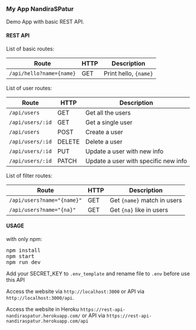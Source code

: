 ### My App NandiraSPatur

Demo App with basic REST API.

#### REST API

List of basic routes:

| Route | HTTP | Description |
|-------|------|-------------|
| ```/api/hello?name={name}``` | GET | Print hello, ```{name}```

List of user routes:

| Route | HTTP | Description |
|-------|------|-------------|
| ```/api/users``` | GET | Get all the users |
| ```/api/users/:id```|	GET	| Get a single user |
| ```/api/users```	| POST	| Create a user |
| ```/api/users/:id``` |	DELETE	| Delete a user |
| ```/api/users/:id```	| PUT	| Update a user with new info |
| ```/api/users/:id```	| PATCH	| Update a user with specific new info |

List of filter routes:

| Route | HTTP | Description |
|-------|------|-------------|
| ```/api/users?name="{name}"``` |	GET |	Get ```{name}``` match in users |
| ```/api/users?name="{na}"```	| GET |	Get ```{na}``` like in users |

#### USAGE
with only npm:
<pre>npm install
npm start
npm run dev</pre>

Add your SECRET_KEY to ```.env_template``` and rename file to ```.env``` before use this API

Access the website via ```http://localhost:3000``` or API via ```http://localhost:3000/api```.

Access the website in Heroku ```https://rest-api-nandiraspatur.herokuapp.com/```
 or API via ```https://rest-api-nandiraspatur.herokuapp.com/api```
